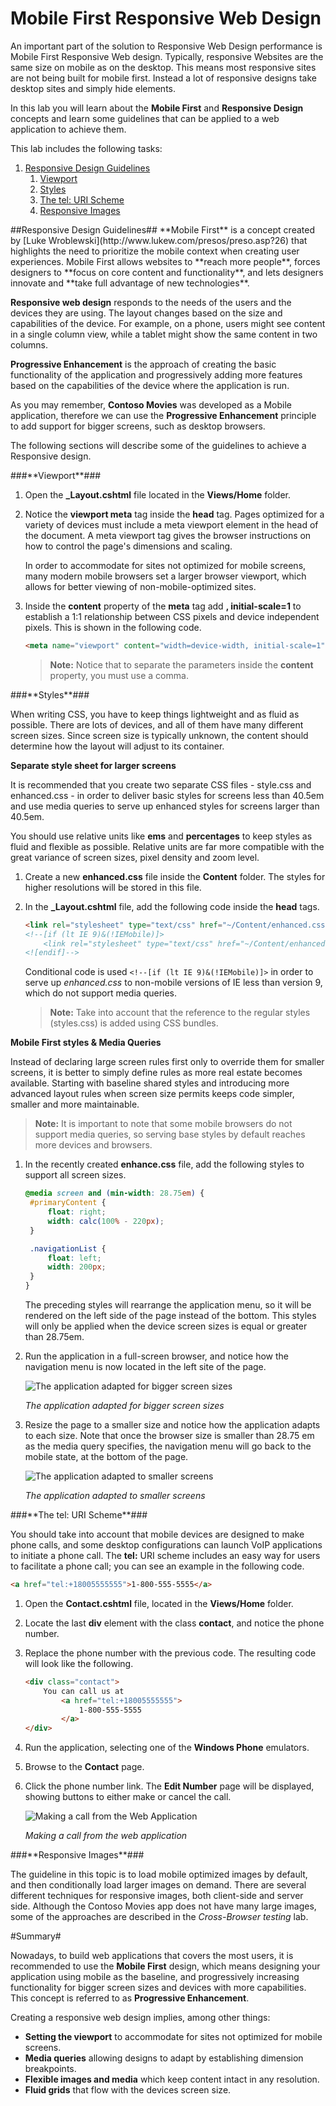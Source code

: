 ﻿Mobile First Responsive Web Design
========================================
An important part of the solution to Responsive Web Design performance is Mobile First Responsive Web design. Typically, responsive Websites are the same size on mobile as on the desktop. This means most responsive sites are not being built for mobile first. Instead a lot of responsive designs take desktop sites and simply hide elements.

In this lab you will learn about the **Mobile First** and **Responsive Design** concepts and learn some guidelines that can be applied to a web application to achieve them.

This lab includes the following tasks:

1. [Responsive Design Guidelines](#Task1)
	1. [Viewport](#Task11)
	2. [Styles](#Task12)
	3. [The tel: URI Scheme](#Task13)
	4. [Responsive Images](#Task14)

<a name="Task1" />
##Responsive Design Guidelines##
**Mobile First** is a concept created by [Luke Wroblewski](http://www.lukew.com/presos/preso.asp?26) that highlights the need to prioritize the mobile context when creating user experiences. Mobile First allows websites to **reach more people**, forces designers to **focus on core content and functionality**, and lets designers innovate and **take full advantage of new technologies**.

**Responsive web design** responds to the needs of the users and the devices they are using. The layout changes based on the size and capabilities of the device. For example, on a phone, users might see content in a single column view, while a tablet might show the same content in two columns.

**Progressive Enhancement** is the approach of creating the basic functionality of the application and progressively adding more features based on the capabilities of the device where the application is run.

As you may remember, **Contoso Movies**  was developed as a Mobile application, therefore we can use the **Progressive Enhancement** principle to add support for bigger screens, such as desktop browsers.

The following sections will describe some of the guidelines to achieve a Responsive design.

<a name="Task11" />
###**Viewport**###

1. Open the **_Layout.cshtml** file located in the **Views/Home** folder.

2. Notice the **viewport meta** tag inside the **head** tag.
	Pages optimized for a variety of devices must include a meta viewport element in the head of the document. A meta viewport tag gives the browser instructions on how to control the page's dimensions and scaling.
	
	In order to accommodate for sites not optimized for mobile screens, many modern mobile browsers set a larger browser viewport, which allows for better viewing of non-mobile-optimized sites.

3. Inside the **content** property of the **meta** tag add **, initial-scale=1** to establish a 1:1 relationship between CSS pixels and device independent pixels. This is shown in the following code.

	````HTML
	<meta name="viewport" content="width=device-width, initial-scale=1">
	````

	> **Note:** Notice that to separate the parameters inside the **content** property, you must use a comma.

<a name="Task12" />
###**Styles**###

When writing CSS, you have to keep things lightweight and as fluid as possible. There are lots of devices, and all of them have many different screen sizes. Since screen size is typically unknown, the content should determine how the layout will adjust to its container.

**Separate style sheet for larger screens**

It is recommended that you create two separate CSS files - style.css and enhanced.css - in order to deliver basic styles for screens less than 40.5em and use media queries to serve up enhanced styles for screens larger than 40.5em.

You should use relative units like **ems** and **percentages** to keep styles as fluid and flexible as possible. Relative units are far more compatible with the great variance of screen sizes, pixel density and zoom level.

1. Create a new **enhanced.css** file inside the **Content** folder. The styles for higher resolutions will be stored in this file.

2. In the **_Layout.cshtml** file, add the following code inside the **head** tags.

	````HTML
	<link rel="stylesheet" type="text/css" href="~/Content/enhanced.css" media="screen  and (min-width: 40.5em)" />
	<!--[if (lt IE 9)&(!IEMobile)]>
		<link rel="stylesheet" type="text/css" href="~/Content/enhanced.css" media="screen  and (min-width: 40.5em)" />
	<![endif]-->
	````
	
	Conditional code is used `<!--[if (lt IE 9)&(!IEMobile)]>` in order to serve up _enhanced.css_ to non-mobile versions of IE less than version 9, which do not support media queries.
	
	> **Note:** Take into account that the reference to the regular styles (styles.css) is added using CSS bundles.

**Mobile First styles & Media Queries**

Instead of declaring large screen rules first only to override them for smaller screens, it is better to simply define rules as more real estate becomes available. Starting with baseline shared styles and introducing more advanced layout rules when screen size permits keeps code simpler, smaller and more maintainable. 

> **Note:** It is important to note that some mobile browsers do not support media queries, so serving base styles by default reaches more devices and browsers.

1. In the recently created **enhance.css** file, add the following styles to support all screen sizes.

	````CSS
	@media screen and (min-width: 28.75em) {
	 #primaryContent {
	     float: right;
	     width: calc(100% - 220px);
	 }

	 .navigationList {
	     float: left;
	     width: 200px;
	 }
	}
	````
	
	The preceding styles will rearrange the application menu, so it will be rendered on the left side of the page instead of the bottom. This styles will only be applied when the device screen sizes is equal or greater than 28.75em.
	
2. Run the application in a full-screen browser, and notice how the navigation menu is now located in the left site of the page.

	![The application adapted for bigger screen sizes](images/the-application-adapted-for-bigger-screen-siz.png?raw=true)
	
	_The application adapted for bigger screen sizes_

3. Resize the page to a smaller size and notice how the application adapts to each size. Note that once the browser size is smaller than 28.75 em as the media query specifies, the navigation menu will go back to the mobile state, at the bottom of the page.

	![The application adapted to smaller screens](images/the-application-adapted-to-smaller-screens.png?raw=true)

	_The application adapted to smaller screens_

<a name="Task13" />
###**The tel: URI Scheme**###

You should take into account that mobile devices are designed to make phone calls, and some desktop configurations can launch VoIP applications to initiate a phone call. The **tel:** URI scheme includes an easy way for users to facilitate a phone call; you can see an example in the following code.

````HTML
<a href="tel:+18005555555">1-800-555-5555</a>
````

1. Open the **Contact.cshtml** file, located in the **Views/Home** folder.
2. Locate the last **div** element with the class **contact**, and notice the phone number.
3. Replace the phone number with the previous code. The resulting code will look like the following.

	````HTML
	<div class="contact">
		You can call us at
			<a href="tel:+18005555555">
				1-800-555-5555
			</a>
	</div>
	````
4. Run the application, selecting one of the **Windows Phone** emulators.
5. Browse to the **Contact** page.
6. Click the phone number link. The **Edit Number** page will be displayed, showing buttons to either make or cancel the call.
	
	![Making a call from the Web Application](images/making-a-call-from-the-web-application.png?raw=true)
	
	_Making a call from the web application_

<a name="Task14" />
###**Responsive Images**###

The guideline in this topic is to load mobile optimized images by default, and then conditionally load larger images on demand. There are several different techniques for responsive images, both client-side and server side. Although the Contoso Movies app does not have many large images, some of the approaches are described in the _Cross-Browser testing_ lab.

#Summary#

Nowadays, to build web applications that covers the most users, it is recommended to use the **Mobile First** design, which means designing your application using mobile as the baseline, and progressively increasing functionality for bigger screen sizes and devices with more capabilities. This concept is referred to as **Progressive Enhancement**.

Creating a responsive web design implies, among other things: 

- **Setting the viewport** to accommodate for sites not optimized for mobile screens.
- **Media queries** allowing designs to adapt by establishing dimension breakpoints.
- **Flexible images and media** which keep content intact in any resolution.
- **Fluid grids** that flow with the devices screen size.